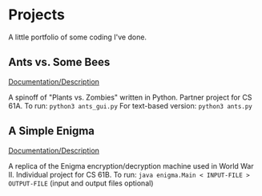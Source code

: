 Projects
========
A little portfolio of some coding I've done. 


Ants vs. Some Bees
----------------
[Documentation/Description](http://www-inst.eecs.berkeley.edu/~cs61a/sp13/projects/ants/ants.html)

A spinoff of "Plants vs. Zombies" written in Python. Partner project for CS 61A. 
To run: 
	`python3 ants_gui.py`
For text-based version: 
	`python3 ants.py`


A Simple Enigma
-----------------
[Documentation/Description](https://inst.eecs.berkeley.edu/~cs61b/fa13/labs/proj0.pdf)

A replica of the Enigma encryption/decryption machine used in World War II. Individual project for CS 61B. 
To run: 
	`java enigma.Main < INPUT-FILE > OUTPUT-FILE`
(input and output files optional)